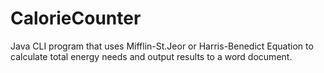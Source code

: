 # CalorieCounter
 Java CLI program that uses Mifflin-St.Jeor or Harris-Benedict Equation to calculate total energy needs and output results to a word document. 
